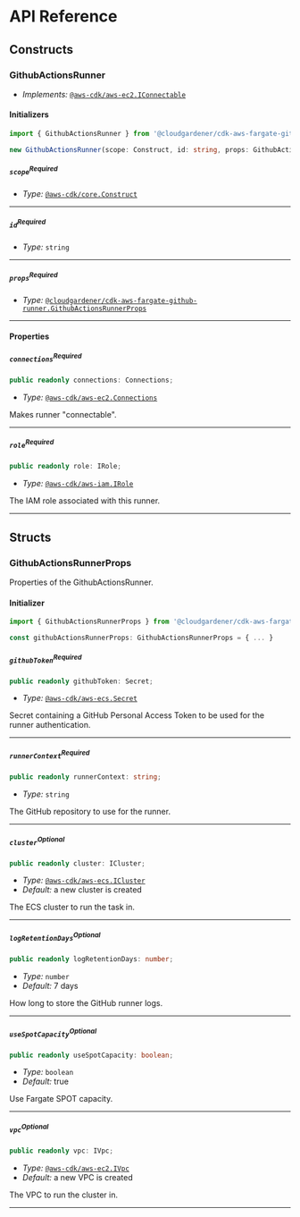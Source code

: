 # API Reference <a name="API Reference"></a>

## Constructs <a name="Constructs"></a>

### GithubActionsRunner <a name="@cloudgardener/cdk-aws-fargate-github-runner.GithubActionsRunner"></a>

- *Implements:* [`@aws-cdk/aws-ec2.IConnectable`](#@aws-cdk/aws-ec2.IConnectable)

#### Initializers <a name="@cloudgardener/cdk-aws-fargate-github-runner.GithubActionsRunner.Initializer"></a>

```typescript
import { GithubActionsRunner } from '@cloudgardener/cdk-aws-fargate-github-runner'

new GithubActionsRunner(scope: Construct, id: string, props: GithubActionsRunnerProps)
```

##### `scope`<sup>Required</sup> <a name="@cloudgardener/cdk-aws-fargate-github-runner.GithubActionsRunner.parameter.scope"></a>

- *Type:* [`@aws-cdk/core.Construct`](#@aws-cdk/core.Construct)

---

##### `id`<sup>Required</sup> <a name="@cloudgardener/cdk-aws-fargate-github-runner.GithubActionsRunner.parameter.id"></a>

- *Type:* `string`

---

##### `props`<sup>Required</sup> <a name="@cloudgardener/cdk-aws-fargate-github-runner.GithubActionsRunner.parameter.props"></a>

- *Type:* [`@cloudgardener/cdk-aws-fargate-github-runner.GithubActionsRunnerProps`](#@cloudgardener/cdk-aws-fargate-github-runner.GithubActionsRunnerProps)

---



#### Properties <a name="Properties"></a>

##### `connections`<sup>Required</sup> <a name="@cloudgardener/cdk-aws-fargate-github-runner.GithubActionsRunner.property.connections"></a>

```typescript
public readonly connections: Connections;
```

- *Type:* [`@aws-cdk/aws-ec2.Connections`](#@aws-cdk/aws-ec2.Connections)

Makes runner "connectable".

---

##### `role`<sup>Required</sup> <a name="@cloudgardener/cdk-aws-fargate-github-runner.GithubActionsRunner.property.role"></a>

```typescript
public readonly role: IRole;
```

- *Type:* [`@aws-cdk/aws-iam.IRole`](#@aws-cdk/aws-iam.IRole)

The IAM role associated with this runner.

---


## Structs <a name="Structs"></a>

### GithubActionsRunnerProps <a name="@cloudgardener/cdk-aws-fargate-github-runner.GithubActionsRunnerProps"></a>

Properties of the GithubActionsRunner.

#### Initializer <a name="[object Object].Initializer"></a>

```typescript
import { GithubActionsRunnerProps } from '@cloudgardener/cdk-aws-fargate-github-runner'

const githubActionsRunnerProps: GithubActionsRunnerProps = { ... }
```

##### `githubToken`<sup>Required</sup> <a name="@cloudgardener/cdk-aws-fargate-github-runner.GithubActionsRunnerProps.property.githubToken"></a>

```typescript
public readonly githubToken: Secret;
```

- *Type:* [`@aws-cdk/aws-ecs.Secret`](#@aws-cdk/aws-ecs.Secret)

Secret containing a GitHub Personal Access Token to be used for the runner authentication.

---

##### `runnerContext`<sup>Required</sup> <a name="@cloudgardener/cdk-aws-fargate-github-runner.GithubActionsRunnerProps.property.runnerContext"></a>

```typescript
public readonly runnerContext: string;
```

- *Type:* `string`

The GitHub repository to use for the runner.

---

##### `cluster`<sup>Optional</sup> <a name="@cloudgardener/cdk-aws-fargate-github-runner.GithubActionsRunnerProps.property.cluster"></a>

```typescript
public readonly cluster: ICluster;
```

- *Type:* [`@aws-cdk/aws-ecs.ICluster`](#@aws-cdk/aws-ecs.ICluster)
- *Default:* a new cluster is created

The ECS cluster to run the task in.

---

##### `logRetentionDays`<sup>Optional</sup> <a name="@cloudgardener/cdk-aws-fargate-github-runner.GithubActionsRunnerProps.property.logRetentionDays"></a>

```typescript
public readonly logRetentionDays: number;
```

- *Type:* `number`
- *Default:* 7 days

How long to store the GitHub runner logs.

---

##### `useSpotCapacity`<sup>Optional</sup> <a name="@cloudgardener/cdk-aws-fargate-github-runner.GithubActionsRunnerProps.property.useSpotCapacity"></a>

```typescript
public readonly useSpotCapacity: boolean;
```

- *Type:* `boolean`
- *Default:* true

Use Fargate SPOT capacity.

---

##### `vpc`<sup>Optional</sup> <a name="@cloudgardener/cdk-aws-fargate-github-runner.GithubActionsRunnerProps.property.vpc"></a>

```typescript
public readonly vpc: IVpc;
```

- *Type:* [`@aws-cdk/aws-ec2.IVpc`](#@aws-cdk/aws-ec2.IVpc)
- *Default:* a new VPC is created

The VPC to run the cluster in.

---



